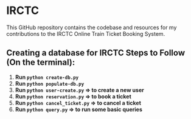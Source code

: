 # IRCTC

This GitHub repository contains the codebase and resources for my contributions to the IRCTC Online Train Ticket Booking System.

## Creating a database for IRCTC Steps to Follow (On the terminal):

1. **Run `python create-db.py`**
2. **Run `python populate-db.py`**
3. **Run `python user-create.py` => to create a new user**
4. **Run `python reservation.py` => to book a ticket**
5. **Run `python cancel_ticket.py` => to cancel a ticket**
6. **Run `python query.py` => to run some basic queries**
